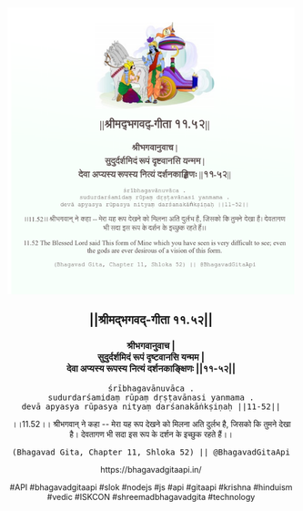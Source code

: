 <img src="../../asset/BG_11_52.png"/>
<center><h2>||श्रीमद्‍भगवद्‍-गीता ११.५२||</h2>
<h3>श्रीभगवानुवाच |<br/>सुदुर्दर्शमिदं रूपं दृष्टवानसि यन्मम |<br/>देवा अप्यस्य रूपस्य नित्यं दर्शनकाङ्क्षिणः ||११-५२||</h3>
<pre>śrībhagavānuvāca .<br/>sudurdarśamidaṃ rūpaṃ dṛṣṭavānasi yanmama .<br/>devā apyasya rūpasya nityaṃ darśanakāṅkṣiṇaḥ ||11-52||</pre>
<p>।।11.52।। श्रीभगवान् ने कहा -- मेरा यह रूप देखने को मिलना अति दुर्लभ है, जिसको कि तुमने देखा है। देवतागण भी सदा इस रूप के दर्शन के इच्छुक रहते हैं।।</p>
<pre>(Bhagavad Gita, Chapter 11, Shloka 52) || @BhagavadGitaApi</pre><p>https://bhagavadgitaapi.in/</p><p>#API #bhagavadgitaapi #slok #nodejs #js #api #gitaapi #krishna #hinduism #vedic #ISKCON #shreemadbhagavadgita #technology</p></center>